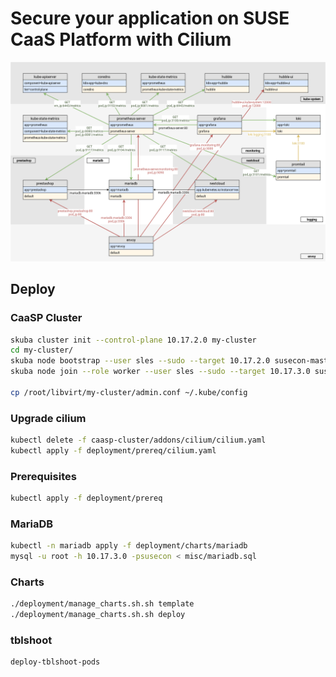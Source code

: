# Secure your application on SUSE CaaS Platform with Cilium

![](susecon2020.png)


## Deploy

### CaaSP Cluster

```bash
skuba cluster init --control-plane 10.17.2.0 my-cluster
cd my-cluster/
skuba node bootstrap --user sles --sudo --target 10.17.2.0 susecon-master-0 -v4
skuba node join --role worker --user sles --sudo --target 10.17.3.0 susecon-worker-0 -v4

cp /root/libvirt/my-cluster/admin.conf ~/.kube/config
```

### Upgrade cilium

```bash
kubectl delete -f caasp-cluster/addons/cilium/cilium.yaml
kubectl apply -f deployment/prereq/cilium.yaml
```

### Prerequisites

```bash
kubectl apply -f deployment/prereq
```

### MariaDB

```bash
kubectl -n mariadb apply -f deployment/charts/mariadb
mysql -u root -h 10.17.3.0 -psusecon < misc/mariadb.sql
```

### Charts

```bash
./deployment/manage_charts.sh.sh template
./deployment/manage_charts.sh.sh deploy
```

### tblshoot

```bash
deploy-tblshoot-pods
```
